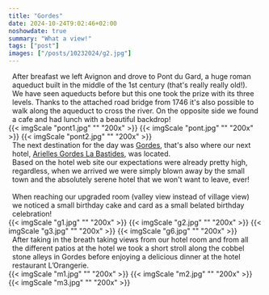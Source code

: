 ```yaml
---
title: "Gordes"
date: 2024-10-24T9:02:46+02:00
noshowdate: true
summary: "What a view!"
tags: ["post"]
images: ["/posts/10232024/g2.jpg"]
---
```





<div style="display:flex; justify-content: center">
<div style="flex-basis: 97%">
After breafast we left Avignon and drove to <a hreff="(https://whc.unesco.org/en/list/344/">Pont du Gard</a>, a huge roman aqueduct built in the middle of the 1st century (that's really really old!).<br>
We have seen aqueducts before but this one took the prize with its three levels. Thanks to the attached road bridge from 1746 it's also possible to walk along the aqueduct to cross the river. On the opposite side we found a cafe and had lunch with a beautiful backdrop!
<br>

</div>
</div>

<div style="display:flex; justify-content: center; flex-wrap: wrap">
{{< imgScale "pont1.jpg" "" "200x" >}}
{{< imgScale "pont.jpg" "" "200x" >}}
{{< imgScale "pont2.jpg" "" "200x" >}}
</div>


<div style="display:flex; justify-content: center">
<div style="flex-basis: 97%">
The next destination for the day was <a href="https://www.avignon-et-provence.com/en/tourism-provence/gordes">Gordes</a>, that's also where our next hotel, <a href="https://airelles.com/en/destination/gordes-hotel">Arielles Gordes La Bastides</a>,  was located.<br>
Based on the hotel web site our expectations were already pretty high, regardless, when we arrived we were simply blown away by the small town and the absolutely serene hotel that we won't want to leave, ever!<br>
<br>
When reaching our upgraded room (valley view instead of village view) we noticed a small birthday cake and card as a small belated birthday celebration! 
</div>
</div>

<div style="display:flex; justify-content: center; flex-wrap: wrap">
{{< imgScale "g1.jpg" "" "200x" >}}
{{< imgScale "g2.jpg" "" "200x" >}}
{{< imgScale "g3.jpg" "" "200x" >}}
{{< imgScale "g6.jpg" "" "200x" >}}
</div>

<div style="display:flex; justify-content: center">
<div style="flex-basis: 97%">
After taking in the breath taking views from our hotel room and from all the different patios at the hotel we took a short stroll along the cobbel stone alleys in Gordes before enjoying a delicious dinner at the hotel restaurant L’Orangerie.
</div>
</div>

<div style="display:flex; justify-content: center; flex-wrap: wrap">
{{< imgScale "m1.jpg" "" "200x" >}}
{{< imgScale "m2.jpg" "" "200x" >}}
{{< imgScale "m3.jpg" "" "200x" >}}
</div>